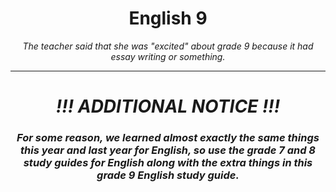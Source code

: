 <div align=center>

# English 9

*The teacher said that she was "excited" about grade 9 because it had essay writing or something.*

---

# ***!!! ADDITIONAL NOTICE !!!***

### *For some reason, we learned almost exactly the same things this year and last year for English, so use the grade 7 and 8 study guides for English along with the extra things in this grade 9 English study guide.*

</div>
